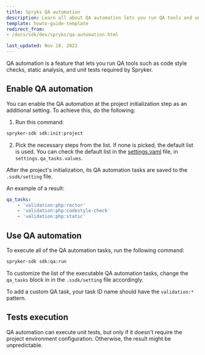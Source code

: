 ```yaml
---
title: Spryks QA automation
description: Learn all about QA automation lets you run QA tools and unit tests required by Spryker
template: howto-guide-template
redirect_from:
- /docs/sdk/dev/spryks/qa-automation.html

last_updated: Nov 10, 2022
---
```


QA automation is a feature that lets you run QA tools such as code style checks, static analysis, and unit tests required by Spryker.

## Enable QA automation

You can enable the QA automation at the project initialization step as an additional setting. To achieve this, do the following:

1. Run this command:

```bash
spryker-sdk sdk:init:project
```
2. Pick the necessary steps from the list. If none is picked, the default list is used. You can check the default list in the [settings.yaml](https://github.com/spryker-sdk/sdk/blob/d6cac0ec997ea3ef067f8af07b8b375f96632a4f/src/Extension/Resources/config/setting/settings.yaml) file, in `settings.qa_tasks.values`.

After the project's initialization, its QA automation tasks are saved to the `.ssdk/setting` file.

An example of a result:

```yaml
qa_tasks:
    - 'validation:php:rector'
    - 'validation:php:codestyle-check'
    - 'validation:php:static'
```

## Use QA automation

To execute all of the QA automation tasks, run the following command:

```bash
spryker-sdk sdk:qa:run
```

To customize the list of the executable QA automation tasks, change the `qa_tasks` block in in the `.ssdk/setting` file accordingly.

To add a custom QA task, your task ID name should have the `validation:*` pattern.

## Tests execution

QA automation can execute unit tests, but only if it doesn't require the project environment configuration. Otherwise, the result might be unpredictable.
